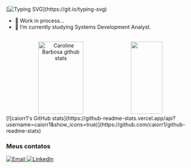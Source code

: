 [![Typing SVG](https://readme-typing-svg.herokuapp.com/?color=4C8EDA&size=35&center=true&vCenter=true&width=1000&lines=Sup!+My+name+is+Caio;Be+Welcome!)](https://git.io/typing-svg)

- 🔭 Work in process...
- 🌱 I’m currently studying Systems Development Analyst.

<br/>

<div align="center">  
  <img width="49%" height="195px" src="https://github-readme-stats.vercel.app/api?username=Henrique0498&show_icons=true&count_private=true&hide_border=true&title_color=4C8EDA&icon_color=1E6FEA&text_color=c9d1d9&bg_color=0000" alt="Caroline Barbosa github stats" /> 
<img width="41%" height="195px" src="https://github-readme-stats.vercel.app/api/top-langs/PAT_1=caiorr1?username=caiorr1&layout=compact&hide_border=true&title_color=4C8EDA&text_color=c9d1d9&bg_color=0000" />
</div>
[![caiorr1's GitHub stats](https://github-readme-stats.vercel.app/api?username=caiorr1&show_icons=true)](https://github.com/caiorr1/github-readme-stats)




### Meus contatos
<div> 
  <a href="mailto:caiorrodrigues2004@gmail.com"><img src="https://img.shields.io/badge/-Gmail-%23333?style=for-the-badge&logo=gmail&logoColor=white&bg_color=red" target="_blank" title="Email" />
  <a href="https://www.linkedin.com/in/caio-ribeiro-rodrigues-720420184/" target="_blank"><img src="https://img.shields.io/badge/-LinkedIn-%230077B5?style=for-the-badge&logo=linkedin&logoColor=white" target="_blank" title="LinkedIn"/> 
  



